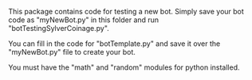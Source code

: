 This package contains code for testing a new bot. Simply save your bot code as "myNewBot.py" in this folder and run "botTestingSylverCoinage.py".

You can fill in the code for "botTemplate.py" and save it over the "myNewBot.py" file to create your bot.

You must have the "math" and "random" modules for python installed. 
